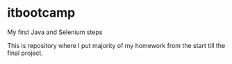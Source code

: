 # itbootcamp
My first Java and Selenium steps

This is repository where I put majority of my homework from the start till the final project.
